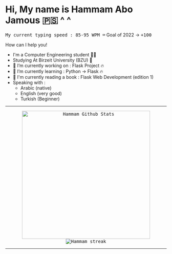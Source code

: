 # Hi, My name is Hammam Abo Jamous 🇵🇸 ^ ^

<kbd>My current typing speed : 85-95 WPM ⌨️</kbd> Goal of 2022 -> <kbd> +100 </kbd>

How can I help you! 


<!-- <p align = "center">

 <img src = "https://media2.giphy.com/media/iIqmM5tTjmpOB9mpbn/giphy.gif" width = 500 />
</p> -->


- I'm a Computer Engineering student 🧑‍🎓
- Studying At Birzeit University (BZU) 📙
- 🔭 I’m currently working on : Flask Project 🔥 
- 🌱 I’m currently learning : Python -> Flask 🔥
- 📕 I'm currently reading a book : Flask Web Development (edition 1)
- Speaking with : 
   - Arabic (native)
   - English (very good)
   - Turkish (Beginner)

---
<kbd>
<p align = "center">
  <img src = "https://github-readme-stats.vercel.app/api?username=hammamProg&show_icons=true&count_private=true&theme=react&hide_border=true&bg_color=0D1117" alt = "Hammam Github Stats" width = 400 >
 
 <img alt="Hammam streak" src="https://github-readme-streak-stats.herokuapp.com?user=hammamProg&theme=holi-theme&date_format=M%20j%5B%2C%20Y%5D&dates=DDDDDD&background=0D1117&ring=5ED4F4&fire=5ED4F4&currStreakNum=5ED4F4&sideNums=5ED4F4&currStreakLabel=F4F4F4&sideLabels=F4F4F4&border=0D1117&stroke=202A39">
  </p>
</kbd>

---


